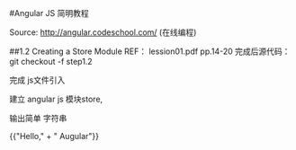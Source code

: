#Angular JS 简明教程

Source: http://angular.codeschool.com/ (在线编程)

##1.2 Creating a Store Module
REF： lession01.pdf pp.14-20
完成后源代码： git checkout -f step1.2

完成 js文件引入

建立 angular js 模块store, <html ng-app="store">

输出简单 字符串 <p>{{"Hello," + " Augular"}}</p>
